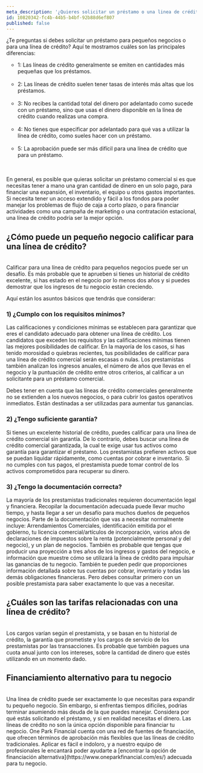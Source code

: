 ```yaml
---
meta_description: '¿Quieres solicitar un préstamo o una linea de crédito de pequeños negocios para tu Start-Up? Aquí te mostramos cuáles son las mejores opciones.'
id: 10820342-fc4b-44b5-b4bf-92b88d6ef807
published: false
---
```

¿Te preguntas si debes solicitar un préstamo para pequeños negocios o para una línea de crédito? Aquí te mostramos cuáles son las principales diferencias:

<ul style="list-style:circle;padding-left:30px;margin-bottom:30px;">
<li>1: Las líneas de crédito generalmente se emiten en cantidades más pequeñas que los préstamos.</li><br />
<li>2: Las líneas de crédito suelen tener tasas de interés más altas que los préstamos.</li><br />
<li>3: No recibes la cantidad total del dinero por adelantado como sucede con un préstamo, sino que usas el dinero disponible en la línea de crédito cuando realizas una compra.</li><br />
<li>4: No tienes que especificar por adelantado para qué vas a utilizar la línea de crédito, como sueles hacer con un préstamo.</li><br />
<li>5: La aprobación puede ser más difícil para una línea de crédito que para un préstamo.</li><br />
</ul>
En general, es posible que quieras solicitar un préstamo comercial si es que necesitas tener a mano una gran cantidad de dinero en un solo pago, para financiar una expansión, el inventario, el equipo u otros gastos importantes. Si necesita tener un acceso extendido y fácil a los fondos para poder manejar los problemas de flujo de caja a corto plazo, o para financiar actividades como una campaña de marketing o una contratación estacional, una línea de crédito podría ser la mejor opción. 

## ¿Cómo puede un pequeño negocio calificar para una línea de crédito?
<br/>
Calificar para una línea de crédito para pequeños negocios puede ser un desafío. Es más probable que te aprueben si tienes un historial de crédito excelente, si has estado en el negocio por lo menos dos años y si puedes demostrar que los ingresos de tu negocio están creciendo. 

Aquí están los asuntos básicos que tendrás que considerar:

### 1) ¿Cumplo con los requisitos mínimos?

Las calificaciones y condiciones mínimas se establecen para garantizar que eres el candidato adecuado para obtener una línea de crédito. Los candidatos que exceden los requisitos y las calificaciones mínimas tienen las mejores posibilidades de calificar.  En la mayoría de los casos, si has tenido morosidad o quiebras recientes, tus posibilidades de calificar para una línea de crédito comercial serán escasas o nulas. Los prestamistas también analizan los ingresos anuales, el número de años que llevas en el negocio y la puntuación de crédito entre otros criterios, al calificar a un solicitante para un préstamo comercial.

Debes tener en cuenta que las líneas de crédito comerciales generalmente no se extienden a los nuevos negocios, o para cubrir los gastos operativos inmediatos. Están destinadas a ser utilizadas para aumentar tus ganancias.  


### 2) ¿Tengo suficiente garantía?

Si tienes un excelente historial de crédito, puedes calificar para una línea de crédito comercial sin garantía.  De lo contrario, debes buscar una línea de crédito comercial garantizada, la cual te exige usar tus activos como garantía para garantizar el préstamo. Los prestamistas prefieren activos que se puedan liquidar rápidamente, como cuentas por cobrar e inventario. Si no cumples con tus pagos, el prestamista puede tomar  control de los activos comprometidos para recuperar su dinero.

### 3) ¿Tengo la documentación correcta?

La mayoría de los prestamistas tradicionales requieren documentación legal y financiera. Recopilar la documentación adecuada puede llevar mucho tiempo, y hasta llegar a ser un desafío para muchos dueños de pequeños negocios. Parte de la documentación que vas a necesitar normalmente incluye: Arrendamientos Comerciales, identificación emitida por el gobierno, tu licencia comercial/artículos de incorporación, varios años de declaraciones de impuestos sobre la renta (potencialmente personal y del negocio), y un plan de negocios. También es probable que tengas que producir una proyección a tres años de los ingresos y gastos del negocio, e información que muestre cómo se utilizará la línea de crédito para impulsar las ganancias de tu negocio. También te pueden pedir que proporciones información detallada sobre tus cuentas por cobrar, inventario y todas las demás obligaciones financieras. Pero debes consultar primero con un posible prestamista para saber exactamente lo que vas a necesitar.

## ¿Cuáles son las tarifas relacionadas con una línea de crédito?
<br />
Los cargos varían según el prestamista, y se basan en tu historial de crédito, la garantía que prometiste y los cargos de servicio de los prestamistas por las transacciones. Es probable que también pagues una cuota anual junto con los intereses, sobre la cantidad de dinero que estés utilizando en un momento dado. 

## Financiamiento alternativo para tu negocio
<br />
Una línea de crédito puede ser exactamente lo que necesitas para expandir tu pequeño negocio. Sin embargo, si enfrentas tiempos difíciles, podrías terminar asumiendo más deuda de la que puedes manejar. Considera por qué estás solicitando el préstamo, y si en realidad necesitas el dinero.
Las líneas de crédito no son la única opción disponible para financiar tu negocio. One Park Financial cuenta con una red de fuentes de financiación, que ofrecen términos de aprobación más flexibles que las líneas de crédito tradicionales. Aplicar es fácil e indoloro, y a nuestro equipo de profesionales le encantará poder ayudarte a [encontrar la opción de financiación alternativa](https://www.oneparkfinancial.com/es/) adecuada para tu negocio.
